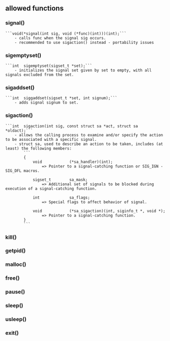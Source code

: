 ## allowed functions 

###	signal() 
	```void(*signal(int sig, void (*func)(int)))(int);```
		- calls func when the signal sig occurs.
		- recommended to use sigaction() instead - portability issues
###	sigemptyset()
	```int	sigemptyset(sigset_t *set);```
		- initializes the signal set given by set to empty, with all signals excluded from the set.

###	sigaddset()
	```int	siggaddset(sigset_t *set, int signum);```
		- adds signal signum to set.

### sigaction()
	```int	sigaction(int sig, const struct sa *act, struct sa *oldact);```
		- allows the calling process to examine and/or specify the action to be associated with a specific signal.
		- struct sa, used to describe an action to be taken, includes (at least) the following members: 
			```
			{
				void			(*sa_handler)(int);
					=> Pointer to a signal-catching function or SIG_IGN - SIG_DFL macros.

				sigset_t		sa_mask;
					=> Additional set of signals to be blocked during execution of a signal-catching function.

				int				sa_flags;
					=> Special flags to affect behavior of signal.

				void			(*sa_sigaction)(int, siginfo_t *, void *);
					=> Pointer to a signal-catching function.
			}
			```
			

### kill()
### getpid()
### malloc()
### free()
### pause()
### sleep()
### usleep()
### exit()
